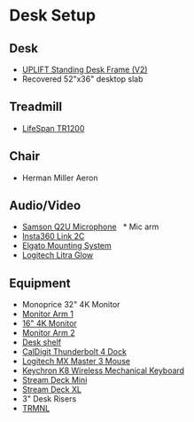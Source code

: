 # Desk Setup

## Desk

* [UPLIFT Standing Desk Frame (V2)](https://www.upliftdesk.com/uplift-v2-standing-desk-v2-or-v2-commercial/)
* Recovered 52"x36" desktop slab

## Treadmill

* [LifeSpan TR1200](https://www.lifespanfitness.com/products/tr1200-sc130-under-desk-treadmill)

## Chair

* Herman Miller Aeron

## Audio/Video

* [Samson Q2U Microphone](https://samsontech.com/products/microphones/usb-microphones/q2u/)
  * Mic arm
* [Insta360 Link 2C](https://www.insta360.com/product/insta360-link2)
* [Elgato Mounting System](https://www.elgato.com/us/en/p/master-mount-l)
* [Logitech Litra Glow](https://www.logitech.com/en-us/products/lighting/litra-glow.946-000001.html)

## Equipment

* Monoprice 32" 4K Monitor
* [Monitor Arm 1](https://www.amazon.com/gp/product/B07NLMLLT6)
* [16" 4K Monitor](https://www.amazon.com/gp/product/B0BZ4FPN3K)
* [Monitor Arm 2](https://www.amazon.com/gp/product/B07SBXVCTK)
* [Desk shelf](https://www.amazon.com/dp/B08P1V75GB)
* [CalDigit Thunderbolt 4 Dock](https://www.caldigit.com/thunderbolt-station-4/)
* [Logitech MX Master 3 Mouse](https://www.amazon.com/Logitech-Master-Advanced-Wireless-Renewed/dp/B085ZRP1KT)
* [Keychron K8 Wireless Mechanical Keyboard](https://www.keychron.com/products/keychron-k8-tenkeyless-wireless-mechanical-keyboard)
* [Stream Deck Mini](https://www.elgato.com/us/en/p/stream-deck-mini)
* [Stream Deck XL](https://www.elgato.com/us/en/p/stream-deck-xl)
* 3" Desk Risers
* [TRMNL](https://usetrmnl.com/)
